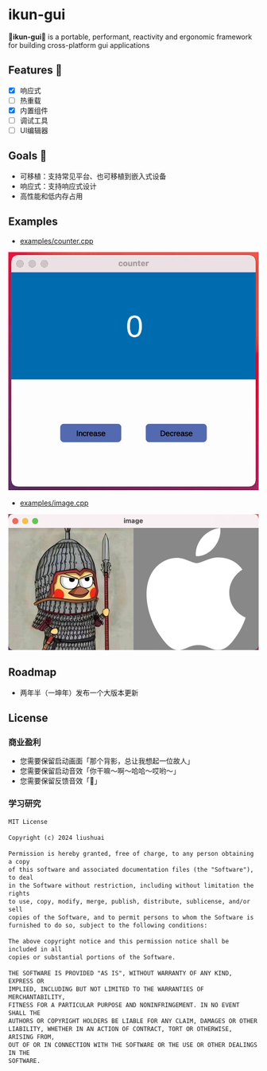 # ikun-gui

🐔**ikun-gui**🏀 is a portable, performant, reactivity and ergonomic framework for building cross-platform gui
applications

## Features 🐔

- [x] 响应式
- [ ] 热重载
- [x] 内置组件
- [ ] 调试工具
- [ ] UI编辑器

## Goals 🏀

* 可移植：支持常见平台、也可移植到嵌入式设备
* 响应式：支持响应式设计
* 高性能和低内存占用

## Examples

* [examples/counter.cpp](examples/counter.cpp)

![image](doc/examples/counter.gif)

* [examples/image.cpp](examples/image.cpp)

![image](doc/examples/image.png)

## Roadmap

* 两年半（一坤年）发布一个大版本更新

## License

### 商业盈利

* 您需要保留启动画面「那个背影，总让我想起一位故人」
* 您需要保留启动音效「你干嘛～啊～哈哈～哎哟～」
* 您需要保留反馈音效「🐔」

### 学习研究

```text
MIT License

Copyright (c) 2024 liushuai

Permission is hereby granted, free of charge, to any person obtaining a copy
of this software and associated documentation files (the "Software"), to deal
in the Software without restriction, including without limitation the rights
to use, copy, modify, merge, publish, distribute, sublicense, and/or sell
copies of the Software, and to permit persons to whom the Software is
furnished to do so, subject to the following conditions:

The above copyright notice and this permission notice shall be included in all
copies or substantial portions of the Software.

THE SOFTWARE IS PROVIDED "AS IS", WITHOUT WARRANTY OF ANY KIND, EXPRESS OR
IMPLIED, INCLUDING BUT NOT LIMITED TO THE WARRANTIES OF MERCHANTABILITY,
FITNESS FOR A PARTICULAR PURPOSE AND NONINFRINGEMENT. IN NO EVENT SHALL THE
AUTHORS OR COPYRIGHT HOLDERS BE LIABLE FOR ANY CLAIM, DAMAGES OR OTHER
LIABILITY, WHETHER IN AN ACTION OF CONTRACT, TORT OR OTHERWISE, ARISING FROM,
OUT OF OR IN CONNECTION WITH THE SOFTWARE OR THE USE OR OTHER DEALINGS IN THE
SOFTWARE.
```
